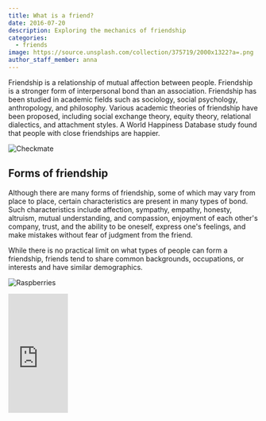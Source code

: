 ```yaml
---
title: What is a friend?
date: 2016-07-20
description: Exploring the mechanics of friendship
categories:
  - friends
image: https://source.unsplash.com/collection/375719/2000x1322?a=.png
author_staff_member: anna
---
```

Friendship is a relationship of mutual affection between people. Friendship is a stronger form of interpersonal bond than an association. Friendship has been studied in academic fields such as sociology, social psychology, anthropology, and philosophy. Various academic theories of friendship have been proposed, including social exchange theory, equity theory, relational dialectics, and attachment styles. A World Happiness Database study found that people with close friendships are happier.

![Checkmate](https://source.unsplash.com/random/1500x1000)

## Forms of friendship

Although there are many forms of friendship, some of which may vary from place to place, certain characteristics are present in many types of bond. Such characteristics include affection, sympathy, empathy, honesty, altruism, mutual understanding, and compassion, enjoyment of each other's company, trust, and the ability to be oneself, express one's feelings, and make mistakes without fear of judgment from the friend.

While there is no practical limit on what types of people can form a friendship, friends tend to share common backgrounds, occupations, or interests and have similar demographics.

![Raspberries](https://source.unsplash.com/random/1500x1001)


<iframe style="width:120px;height:240px;" marginwidth="0" marginheight="0" scrolling="no" frameborder="0" src="https://rcm-cn.amazon-adsystem.com/e/cm?ref=qf_sp_asin_til&t=2280b-23&m=amazon&o=28&p=8&l=as1&IS1=1&asins=B01LY52KDQ&linkId=33c1f9b500a018e71581d5e0b1380b32&bc1=ffffff&lt1=_top&fc1=333333&lc1=0066c0&bg1=ffffff&f=ifr">
    </iframe>